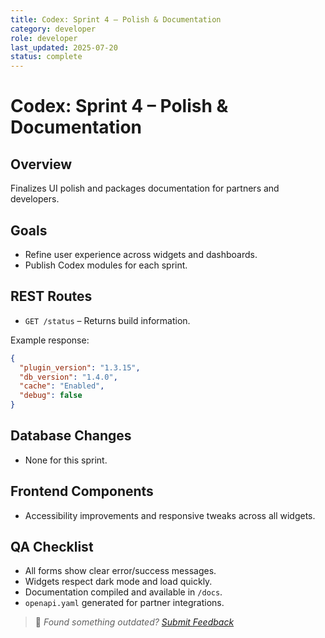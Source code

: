 ```yaml
---
title: Codex: Sprint 4 – Polish & Documentation
category: developer
role: developer
last_updated: 2025-07-20
status: complete
---
```

# Codex: Sprint 4 – Polish & Documentation

## Overview
Finalizes UI polish and packages documentation for partners and developers.

## Goals
- Refine user experience across widgets and dashboards.
- Publish Codex modules for each sprint.

## REST Routes
- `GET /status` – Returns build information.

Example response:

```json
{
  "plugin_version": "1.3.15",
  "db_version": "1.4.0",
  "cache": "Enabled",
  "debug": false
}
```

## Database Changes
- None for this sprint.

## Frontend Components
- Accessibility improvements and responsive tweaks across all widgets.

## QA Checklist
- All forms show clear error/success messages.
- Widgets respect dark mode and load quickly.
- Documentation compiled and available in `/docs`.
- `openapi.yaml` generated for partner integrations.

> 💬 *Found something outdated? [Submit Feedback](feedback.md)*
